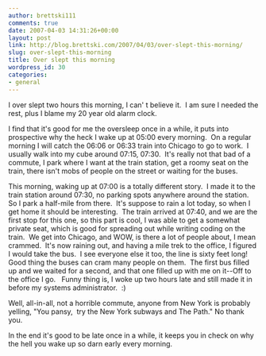 ```yaml
---
author: brettski111
comments: true
date: 2007-04-03 14:31:26+00:00
layout: post
link: http://blog.brettski.com/2007/04/03/over-slept-this-morning/
slug: over-slept-this-morning
title: Over slept this morning
wordpress_id: 30
categories:
- general
---
```


I over slept two hours this morning, I can' t believe it.  I am sure I needed the rest, plus I blame my 20 year old alarm clock.

I find that it's good for me the oversleep once in a while, it puts into prospective why the heck I wake up at 05:00 every morning.  On a regular morning I will catch the 06:06 or 06:33 train into Chicago to go to work.  I usually walk into my cube around 07:15, 07:30.  It's really not that bad of a commute, I park where I want at the train station, get a roomy seat on the train, there isn't mobs of people on the street or waiting for the buses.

This morning, waking up at 07:00 is a totally different story.  I made it to the train station around 07:30, no parking spots anywhere around the station.  So I park a half-mile from there.  It's suppose to rain a lot today, so when I get home it should be interesting.  The train arrived at 07:40, and we are the first stop for this one, so this part is cool, I was able to get a somewhat private seat, which is good for spreading out while writing coding on the train.  We get into Chicago, and WOW, is there a lot of people about, I mean crammed.  It's now raining out, and having a mile trek to the office, I figured I would take the bus.  I see everyone else it too, the line is sixty feet long!  Good thing the buses can cram many people on them.  The first bus filled up and we waited for a second, and that one filled up with me on it--Off to the office I go.   Funny thing is, I woke up two hours late and still made it in before my systems administrator.  :)

Well, all-in-all, not a horrible commute, anyone from New York is probably yelling, "You pansy,  try the New York subways and The Path."
No thank you.

In the end it's good to be late once in a while, it keeps you in check on why the hell you wake up so darn early every morning.
